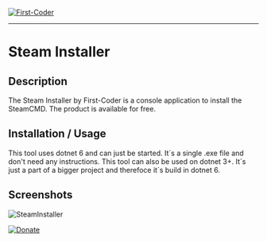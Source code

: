 [![First-Coder](https://first-coder.de/images/logos/LogoFirstCoderDarkHorizontal.png)](https://first-coder.de/)

---

# Steam Installer

## Description

The Steam Installer by First-Coder is a console application to install the SteamCMD. The product is available for free. 

## Installation / Usage

This tool uses dotnet 6 and can just be started. It´s a single .exe file and don't need any instructions. This tool can also be used on dotnet 3+. It´s just a part of a bigger project and therefoce it´s build in dotnet 6.

## Screenshots

![SteamInstaller](https://user-images.githubusercontent.com/13957661/112702697-b2bd8180-8e94-11eb-999b-f32fe51882c8.png)

[![Donate](https://img.shields.io/badge/Donate-PayPal-green.svg)](https://www.paypal.com/donate?hosted_button_id=8PBF4BN7R46TE)
